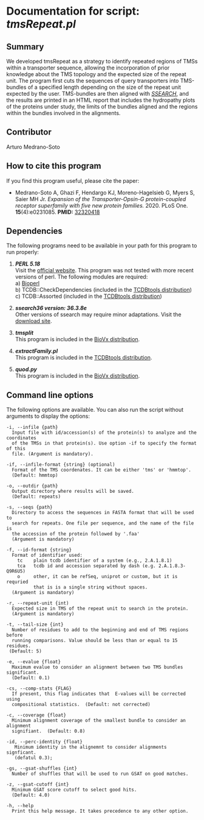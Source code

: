 # Documentation for script: _tmsRepeat.pl_

## Summary
We developed tmsRepeat as a strategy to identify repeated regions of TMSs within a transporter sequence, allowing the incorporation of prior knowledge about the TMS topology and the expected size of the repeat unit. The program first cuts the sequences of query transporters into TMS-bundles of a specified length depending on the size of the repeat unit expected by the user. TMS-bundles are then aligned with [_SSEARCH_](https://fasta.bioch.virginia.edu/fasta_www2/fasta_down.shtml), and the results are printed in an HTML report that includes the hydropathy plots of the proteins under study, the limits of the bundles aligned and the regions within the bundles involved in the alignments.

## Contributor
Arturo Medrano-Soto


## How to cite this program
If you find this program useful, please cite the paper:  

  * Medrano-Soto A, Ghazi F, Hendargo KJ, Moreno-Hagelsieb G, Myers S, Saier MH Jr. 
  _Expansion of the Transporter-Opsin-G protein-coupled receptor superfamily with five 
  new protein families._ 2020. PLoS One. **15**(4):e0231085. 
  **PMID:** [32320418](https://www.ncbi.nlm.nih.gov/pubmed/?term=32320418)  


## Dependencies
The following programs need to be available in your path for this 
program to run properly:

1. **_PERL 5.18_**  
Visit the [official website](https://www.perl.org/). This program 
was not tested with more recent versions of perl. The following modules are required:  
  a) [Bioperl](https://bioperl.org/)  
  b) TCDB::CheckDependencies (included in the [TCDBtools distribution](https://github.com/SaierLaboratory/TCDBtools))  
  c) TCDB::Assorted (included in the [TCDBtools distribution](https://github.com/SaierLaboratory/TCDBtools))  
  
2. **_ssearch36 version: 36.3.8e_**  
Other versions of ssearch may require minor adaptations. Visit the
[download site](https://fasta.bioch.virginia.edu/fasta_www2/fasta_down.shtml). 

3. **_tmsplit_**  
This program is included in the [BioVx distribution](https://github.com/SaierLaboratory/BioVx).

4. **_extractFamily.pl_**  
This program is included in the [TCDBtools distribution](https://github.com/SaierLaboratory/TCDBtools). 

5. **_quod.py_**  
This program is included in the [BioVx distribution](https://github.com/SaierLaboratory/BioVx).



## Command line options
The following options are available. You can also run the 
script without arguments to display the options:

    -i, --infile {path}
      Input file with id/accession(s) of the protein(s) to analyze and the coordinates
      of the TMSs in that protein(s). Use option -if to specify the format of this
      file. (Argument is mandatory).
      
    -if, --infile-format {string} (optional)
      Format of the TMS coordenates. It can be either 'tms' or 'hmmtop'.
      (Default: hmmtop)

    -o, --outdir {path}
      Output directory where results will be saved.
      (Default: repeats)
      
    -s, --seqs {path}
      Directory to access the sequences in FASTA format that will be used to 
      search for repeats. One file per sequence, and the name of the file is
      the accession of the protein followed by '.faa'
      (Argument is mandatory)

    -f, --id-format {string}
      Format of identifier used:
        tc    plain tcdb identifier of a system (e.g., 2.A.1.8.1)
        tca   tcdb id and accession separated by dash (e.g. 2.A.1.8.3-Q9R6U5)
        o     other, it can be refSeq, uniprot or custom, but it is requried
              that is is a single string without spaces.
      (Argument is mandatory)

    -r, --repeat-unit {int)
      Expected size in TMS of the repeat unit to search in the protein.
      (Argument is mandatory)

    -t, --tail-size {int}
      Number of residues to add to the beginning and end of TMS regions before
      running comparisons. Value should be less than or equal to 15 residues.
     (Default: 5)

    -e, --evalue {float}
      Maximum evalue to consider an alignment between two TMS bundles significant.
      (Default: 0.1)

    -cs, --comp-stats {FLAG}
      If present, this flag indicates that  E-values will be corrected using
      compositional statistics.  (Default: not corrected)

    -c, --coverage {float}
      Minimum alignment coverage of the smallest bundle to consider an alignment
      signifiant.  (Default: 0.8)

    -id, --perc-identity {float}
       Minimum identity in the alignemnt to consider alignments signficant.
       (defatul 0.3);

    -gs, --gsat-shuffles {int}
      Number of shuffles that will be used to run GSAT on good matches.
       
    -z, --gsat-cutoff {int}
      Minimum GSAT score cutoff to select good hits. 
      (Default: 4.0)

    -h, --help
      Print this help message. It takes precedence to any other option.       
